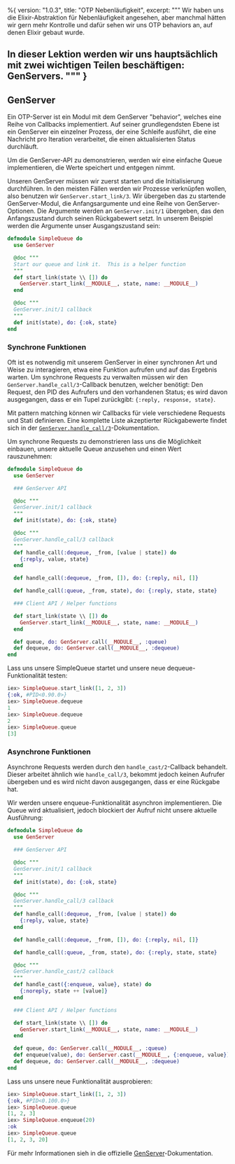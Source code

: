 %{
  version: "1.0.3",
  title: "OTP Nebenläufigkeit",
  excerpt: """
  Wir haben uns die Elixir-Abstraktion für Nebenläufigkeit angesehen, aber manchmal hätten wir gern mehr Kontrolle und dafür sehen wir uns OTP behaviors an, auf denen Elixir gebaut wurde.

In dieser Lektion werden wir uns hauptsächlich mit zwei wichtigen Teilen beschäftigen: GenServers.
  """
}
---

## GenServer

Ein OTP-Server ist ein Modul mit dem GenServer "behavior", welches eine Reihe von Callbacks implementiert. Auf seiner grundlegendsten Ebene ist ein GenServer ein einzelner Prozess, der eine Schleife ausführt, die eine Nachricht pro Iteration verarbeitet, die einen aktualisierten Status durchläuft.

Um die GenServer-API zu demonstrieren, werden wir eine einfache Queue implementieren, die Werte speichert und entgegen nimmt.

Unseren GenServer müssen wir zuerst starten und die Initialisierung durchführen.
In den meisten Fällen werden wir Prozesse verknüpfen wollen, also benutzen wir `GenServer.start_link/3`.
Wir übergeben das zu startende GenServer-Modul, die Anfangsargumente und eine Reihe von GenServer-Optionen.
Die Argumente werden an `GenServer.init/1` übergeben, das den Anfangszustand durch seinen Rückgabewert setzt.
In unserem Beispiel werden die Argumente unser Ausgangszustand sein:

```elixir
defmodule SimpleQueue do
  use GenServer

  @doc """
  Start our queue and link it.  This is a helper function
  """
  def start_link(state \\ []) do
    GenServer.start_link(__MODULE__, state, name: __MODULE__)
  end

  @doc """
  GenServer.init/1 callback
  """
  def init(state), do: {:ok, state}
end
```

### Synchrone Funktionen

Oft ist es notwendig mit unserem GenServer in einer synchronen Art und Weise zu interagieren, etwa eine Funktion aufrufen und auf das Ergebnis warten. 
Um synchrone Requests zu verwalten müssen wir den `GenServer.handle_call/3`-Callback benutzen, welcher benötigt: Den Request, den PID des Aufrufers und den vorhandenen Status; es wird davon ausgegangen, dass er ein Tupel zurückgibt: `{:reply, response, state}`.

Mit pattern matching können wir Callbacks für viele verschiedene Requests und Stati definieren. Eine komplette Liste akzeptierter Rückgabewerte findet sich in der [`GenServer.handle_call/3`](https://hexdocs.pm/elixir/GenServer.html#c:handle_call/3)-Dokumentation.

Um synchrone Requests zu demonstrieren lass uns die Möglichkeit einbauen, unsere aktuelle Queue anzusehen und einen Wert rauszunehmen:

```elixir
defmodule SimpleQueue do
  use GenServer

  ### GenServer API

  @doc """
  GenServer.init/1 callback
  """
  def init(state), do: {:ok, state}

  @doc """
  GenServer.handle_call/3 callback
  """
  def handle_call(:dequeue, _from, [value | state]) do
    {:reply, value, state}
  end

  def handle_call(:dequeue, _from, []), do: {:reply, nil, []}

  def handle_call(:queue, _from, state), do: {:reply, state, state}

  ### Client API / Helper functions

  def start_link(state \\ []) do
    GenServer.start_link(__MODULE__, state, name: __MODULE__)
  end

  def queue, do: GenServer.call(__MODULE__, :queue)
  def dequeue, do: GenServer.call(__MODULE__, :dequeue)
end
```

Lass uns unsere SimpleQueue startet und unsere neue dequeue-Funktionalität testen:

```elixir
iex> SimpleQueue.start_link([1, 2, 3])
{:ok, #PID<0.90.0>}
iex> SimpleQueue.dequeue
1
iex> SimpleQueue.dequeue
2
iex> SimpleQueue.queue
[3]
```

### Asynchrone Funktionen

Asynchrone Requests werden durch den `handle_cast/2`-Callback behandelt. Dieser arbeitet ähnlich wie `handle_call/3`, bekommt jedoch keinen Aufrufer übergeben und es wird nicht davon ausgegangen, dass er eine Rückgabe hat.

Wir werden unsere enqueue-Funktionalität asynchron implementieren. Die Queue wird aktualisiert, jedoch blockiert der Aufruf nicht unsere aktuelle Ausführung:

```elixir
defmodule SimpleQueue do
  use GenServer

  ### GenServer API

  @doc """
  GenServer.init/1 callback
  """
  def init(state), do: {:ok, state}

  @doc """
  GenServer.handle_call/3 callback
  """
  def handle_call(:dequeue, _from, [value | state]) do
    {:reply, value, state}
  end

  def handle_call(:dequeue, _from, []), do: {:reply, nil, []}

  def handle_call(:queue, _from, state), do: {:reply, state, state}

  @doc """
  GenServer.handle_cast/2 callback
  """
  def handle_cast({:enqueue, value}, state) do
    {:noreply, state ++ [value]}
  end

  ### Client API / Helper functions

  def start_link(state \\ []) do
    GenServer.start_link(__MODULE__, state, name: __MODULE__)
  end

  def queue, do: GenServer.call(__MODULE__, :queue)
  def enqueue(value), do: GenServer.cast(__MODULE__, {:enqueue, value})
  def dequeue, do: GenServer.call(__MODULE__, :dequeue)
end
```

Lass uns unsere neue Funktionalität ausprobieren:

```elixir
iex> SimpleQueue.start_link([1, 2, 3])
{:ok, #PID<0.100.0>}
iex> SimpleQueue.queue
[1, 2, 3]
iex> SimpleQueue.enqueue(20)
:ok
iex> SimpleQueue.queue
[1, 2, 3, 20]
```

Für mehr Informationen sieh in die offizielle  [GenServer](https://hexdocs.pm/elixir/GenServer.html#content)-Dokumentation.
